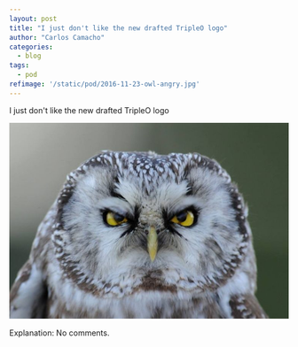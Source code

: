 ```yaml
---
layout: post
title: "I just don't like the new drafted TripleO logo"
author: "Carlos Camacho"
categories:
  - blog
tags:
  - pod
refimage: '/static/pod/2016-11-23-owl-angry.jpg'
---
```

I just don't like the new drafted TripleO logo

![](/static/pod/2016-11-23-owl-angry.jpg)

Explanation: No comments.
